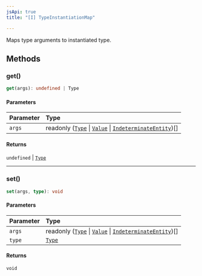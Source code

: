 ```yaml
---
jsApi: true
title: "[I] TypeInstantiationMap"

---
```

Maps type arguments to instantiated type.

## Methods

### get()

```ts
get(args): undefined | Type
```

#### Parameters

| Parameter | Type |
| :------ | :------ |
| `args` | readonly ([`Type`](../type-aliases/Type.md) \| [`Value`](../type-aliases/Value.md) \| [`IndeterminateEntity`](IndeterminateEntity.md))[] |

#### Returns

`undefined` \| [`Type`](../type-aliases/Type.md)

***

### set()

```ts
set(args, type): void
```

#### Parameters

| Parameter | Type |
| :------ | :------ |
| `args` | readonly ([`Type`](../type-aliases/Type.md) \| [`Value`](../type-aliases/Value.md) \| [`IndeterminateEntity`](IndeterminateEntity.md))[] |
| `type` | [`Type`](../type-aliases/Type.md) |

#### Returns

`void`
